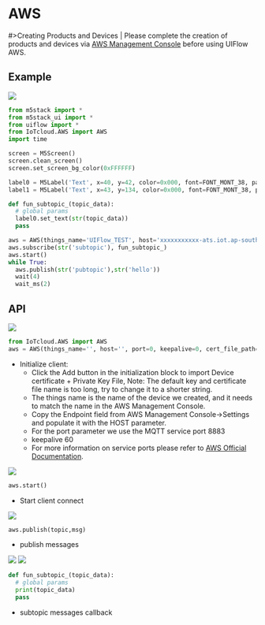 # AWS

#>Creating Products and Devices | Please complete the creation of products and devices via [AWS Management Console](https://aws.amazon.com/) before using UIFlow AWS.

## Example

<img class="blockly_svg" src="https://m5stack.oss-cn-shenzhen.aliyuncs.com/resource/docs/static/assets/img/uiflow/blockly/iot_cloud/aws/uiflow_block_aws_example.svg">

```python
from m5stack import *
from m5stack_ui import *
from uiflow import *
from IoTcloud.AWS import AWS
import time

screen = M5Screen()
screen.clean_screen()
screen.set_screen_bg_color(0xFFFFFF)

label0 = M5Label('Text', x=40, y=42, color=0x000, font=FONT_MONT_38, parent=None)
label1 = M5Label('Text', x=43, y=134, color=0x000, font=FONT_MONT_38, parent=None)

def fun_subtopic_(topic_data):
  # global params
  label0.set_text(str(topic_data))
  pass

aws = AWS(things_name='UIFlow_TEST', host='xxxxxxxxxxx-ats.iot.ap-southeast-1.amazonaws.com', port=8883, keepalive=60, cert_file_path="/flash/res/certificate.pem.crt", private_key_path="/flash/res/private.pem.key")
aws.subscribe(str('subtopic'), fun_subtopic_)
aws.start()
while True:
  aws.publish(str('pubtopic'),str('hello'))
  wait(4)
  wait_ms(2)
```

## API

<img class="blockly_svg" src="https://m5stack.oss-cn-shenzhen.aliyuncs.com/resource/docs/static/assets/img/uiflow/blockly/iot_cloud/aws/uiflow_block_aws_init.svg">


```python
from IoTcloud.AWS import AWS
aws = AWS(things_name='', host='', port=0, keepalive=0, cert_file_path='', private_key_path='')
```

- Initialize client:
  - Click the Add button in the initialization block to import Device certificate + Private Key File, Note: The default key and certificate file name is too long, try to change it to a shorter string.
  - The things name is the name of the device we created, and it needs to match the name in the AWS Management Console.
  - Copy the Endpoint field from AWS Management Console->Settings and populate it with the HOST parameter.
  - For the port parameter we use the MQTT service port 8883
  - keepalive 60 
  - For more information on service ports please refer to [AWS Official Documentation](https://docs.aws.amazon.com/iot/latest/developerguide/protocols.html?icmpid=docs_iot_console).


<img class="blockly_svg" src="https://m5stack.oss-cn-shenzhen.aliyuncs.com/resource/docs/static/assets/img/uiflow/blockly/iot_cloud/aws/uiflow_block_aws_start.svg">

```python
aws.start()
```

- Start client connect


<img class="blockly_svg" src="https://m5stack.oss-cn-shenzhen.aliyuncs.com/resource/docs/static/assets/img/uiflow/blockly/iot_cloud/aws/uiflow_block_aws_publish.svg">

```python
aws.publish(topic,msg)
```

- publish messages

<img class="blockly_svg" src="https://m5stack.oss-cn-shenzhen.aliyuncs.com/resource/docs/static/assets/img/uiflow/blockly/iot_cloud/aws/uiflow_block_aws_sub.svg">

<img class="blockly_svg" src="https://m5stack.oss-cn-shenzhen.aliyuncs.com/resource/docs/static/assets/img/uiflow/blockly/iot_cloud/aws/uiflow_block_aws_get_topic_data.svg">

```python
def fun_subtopic_(topic_data):
  # global params
  print(topic_data)
  pass

```

- subtopic messages callback

